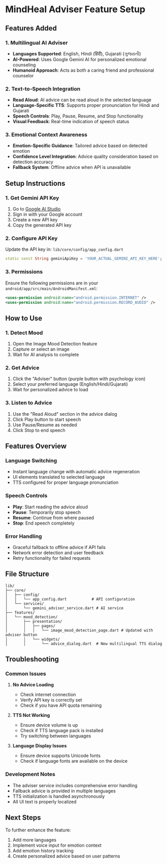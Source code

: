 # MindHeal Adviser Feature Setup

## Features Added

### 1. Multilingual AI Adviser
- **Languages Supported**: English, Hindi (हिंदी), Gujarati (ગુજરાતી)
- **AI-Powered**: Uses Google Gemini AI for personalized emotional counseling
- **Humanoid Approach**: Acts as both a caring friend and professional counselor

### 2. Text-to-Speech Integration
- **Read Aloud**: AI advice can be read aloud in the selected language
- **Language-Specific TTS**: Supports proper pronunciation for Hindi and Gujarati
- **Speech Controls**: Play, Pause, Resume, and Stop functionality
- **Visual Feedback**: Real-time indication of speech status

### 3. Emotional Context Awareness
- **Emotion-Specific Guidance**: Tailored advice based on detected emotion
- **Confidence Level Integration**: Advice quality consideration based on detection accuracy
- **Fallback System**: Offline advice when API is unavailable

## Setup Instructions

### 1. Get Gemini API Key
1. Go to [Google AI Studio](https://makersuite.google.com/app/apikey)
2. Sign in with your Google account
3. Create a new API key
4. Copy the generated API key

### 2. Configure API Key
Update the API key in: `lib/core/config/app_config.dart`
```dart
static const String geminiApiKey = 'YOUR_ACTUAL_GEMINI_API_KEY_HERE';
```

### 3. Permissions
Ensure the following permissions are in your `android/app/src/main/AndroidManifest.xml`:
```xml
<uses-permission android:name="android.permission.INTERNET" />
<uses-permission android:name="android.permission.RECORD_AUDIO" />
```

## How to Use

### 1. Detect Mood
1. Open the Image Mood Detection feature
2. Capture or select an image
3. Wait for AI analysis to complete

### 2. Get Advice
1. Click the "Adviser" button (purple button with psychology icon)
2. Select your preferred language (English/Hindi/Gujarati)
3. Wait for personalized advice to load

### 3. Listen to Advice
1. Use the "Read Aloud" section in the advice dialog
2. Click Play button to start speech
3. Use Pause/Resume as needed
4. Click Stop to end speech

## Features Overview

### Language Switching
- Instant language change with automatic advice regeneration
- UI elements translated to selected language
- TTS configured for proper language pronunciation

### Speech Controls
- **Play**: Start reading the advice aloud
- **Pause**: Temporarily stop speech
- **Resume**: Continue from where paused
- **Stop**: End speech completely

### Error Handling
- Graceful fallback to offline advice if API fails
- Network error detection and user feedback
- Retry functionality for failed requests

## File Structure

```
lib/
├── core/
│   ├── config/
│   │   └── app_config.dart           # API configuration
│   └── services/
│       └── gemini_adviser_service.dart # AI service
├── features/
│   └── mood_detection/
│       ├── presentation/
│       │   ├── pages/
│       │   │   └── image_mood_detection_page.dart # Updated with adviser button
│       │   └── widgets/
│       │       └── advice_dialog.dart  # New multilingual TTS dialog
```

## Troubleshooting

### Common Issues

1. **No Advice Loading**
   - Check internet connection
   - Verify API key is correctly set
   - Check if you have API quota remaining

2. **TTS Not Working**
   - Ensure device volume is up
   - Check if TTS language pack is installed
   - Try switching between languages

3. **Language Display Issues**
   - Ensure device supports Unicode fonts
   - Check if language fonts are available on the device

### Development Notes

- The adviser service includes comprehensive error handling
- Fallback advice is provided in multiple languages
- TTS initialization is handled asynchronously
- All UI text is properly localized

## Next Steps

To further enhance the feature:
1. Add more languages
2. Implement voice input for emotion context
3. Add emotion history tracking
4. Create personalized advice based on user patterns